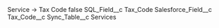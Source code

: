 <?xml version="1.0" encoding="UTF-8"?>
<CustomMetadata xmlns="http://soap.sforce.com/2006/04/metadata" xmlns:xsi="http://www.w3.org/2001/XMLSchema-instance" xmlns:xsd="http://www.w3.org/2001/XMLSchema">
    <label>Service -&gt; Tax Code</label>
    <protected>false</protected>
    <values>
        <field>SQL_Field__c</field>
        <value xsi:type="xsd:string">Tax_Code</value>
    </values>
    <values>
        <field>Salesforce_Field__c</field>
        <value xsi:type="xsd:string">Tax_Code__c</value>
    </values>
    <values>
        <field>Sync_Table__c</field>
        <value xsi:type="xsd:string">Services</value>
    </values>
</CustomMetadata>
